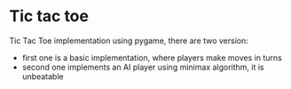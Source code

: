 # Tic tac toe
Tic Tac Toe implementation using pygame, there are two version:
- first one is a basic implementation, where players make moves in turns
- second one implements an AI player using minimax algorithm, it is unbeatable
